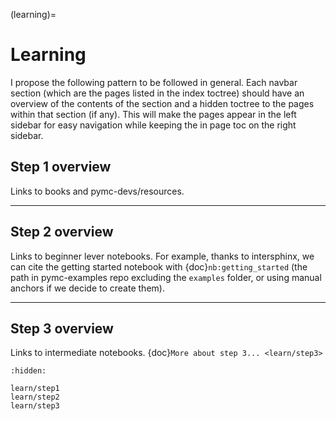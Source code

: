 (learning)=
# Learning

I propose the following pattern to be followed in general.
Each navbar section (which are the pages listed in the index toctree)
should have an overview of the contents of the section and a hidden
toctree to the pages within that section (if any). This will make the
pages appear in the left sidebar for easy navigation while keeping the
in page toc on the right sidebar.

## Step 1 overview
Links to books and pymc-devs/resources.

---
## Step 2 overview
Links to beginner lever notebooks. For example,
thanks to intersphinx, we can cite the getting started
notebook with {doc}`nb:getting_started` (the path in pymc-examples repo excluding
the `examples` folder, or using manual anchors if we decide to create them).

---
## Step 3 overview

Links to intermediate notebooks. {doc}`More about step 3... <learn/step3>`

```{toctree}
:hidden:

learn/step1
learn/step2
learn/step3
```
